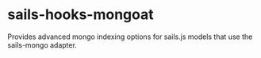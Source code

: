 # sails-hooks-mongoat
Provides advanced mongo indexing options for sails.js models that use the sails-mongo adapter.
